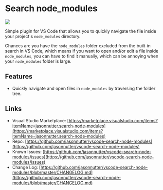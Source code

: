 # Search node_modules

![](https://raw.githubusercontent.com/jasonnutter/vscode-search-node-modules/master/img/demo.gif)

Simple plugin for VS Code that allows you to quickly navigate the file inside your project's `node_modules` directory.

Chances are you have the `node_modules` folder excluded from the built-in search in VS Code, which means if you want to open and/or edit a file inside `node_modules`, you can have to find it manually, which can be annoying when your `node_modules` folder is large.

## Features

* Quickly navigate and open files in `node_modules` by traversing the folder tree.

## Links

* Visual Studio Marketplace: [https://marketplace.visualstudio.com/items?itemName=jasonnutter.search-node-modules](https://marketplace.visualstudio.com/items?itemName=jasonnutter.search-node-modules)
* Repo: [https://github.com/jasonnutter/vscode-search-node-modules](https://github.com/jasonnutter/vscode-search-node-modules)
* Known Issues: [https://github.com/jasonnutter/vscode-search-node-modules/issues](https://github.com/jasonnutter/vscode-search-node-modules/issues)
* Change Log: [https://github.com/jasonnutter/vscode-search-node-modules/blob/master/CHANGELOG.md](https://github.com/jasonnutter/vscode-search-node-modules/blob/master/CHANGELOG.md)
